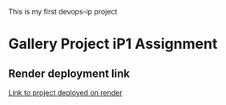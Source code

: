 This is my first devops-ip project
# Gallery Project iP1 Assignment

## Render deployment link
[Link to project deployed on render ](https://week2ip1.onrender.com/)
